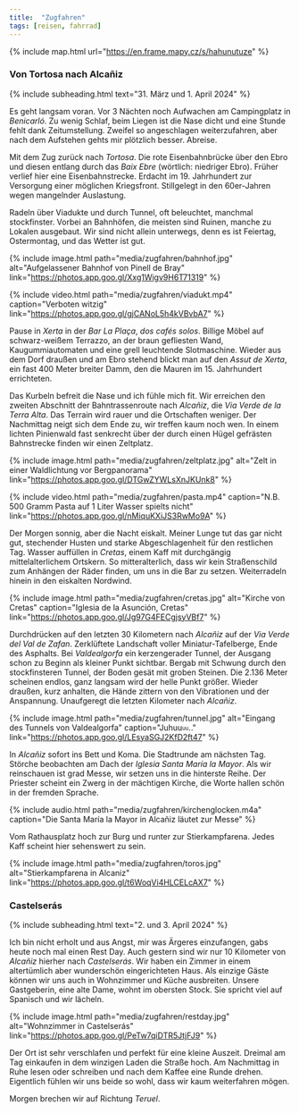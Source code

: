 ```yaml
---
title:  "Zugfahren"
tags: [reisen, fahrrad]
---
```


{% include map.html url="https://en.frame.mapy.cz/s/hahunutuze" %}

### Von Tortosa nach Alcañiz

{% include subheading.html text="31. März und 1. April 2024" %} 

Es geht langsam voran.
Vor 3 Nächten noch Aufwachen am Campingplatz in *Benicarló*.
Zu wenig Schlaf, beim Liegen ist die Nase dicht und eine Stunde fehlt dank Zeitumstellung.
Zweifel so angeschlagen weiterzufahren, aber nach dem Aufstehen gehts mir plötzlich besser.
Abreise.

Mit dem Zug zurück nach *Tortosa*.
Die rote Eisenbahnbrücke über den Ebro und diesen entlang durch das *Baix Ebre* (wörtlich: niedriger Ebro).
Früher verlief hier eine Eisenbahnstrecke.
Erdacht im 19. Jahrhundert zur Versorgung einer möglichen Kriegsfront. 
Stillgelegt in den 60er-Jahren wegen mangelnder Auslastung.

Radeln über Viadukte und durch Tunnel, oft beleuchtet, manchmal stockfinster.
Vorbei an Bahnhöfen, die meisten sind Ruinen, manche zu Lokalen ausgebaut.
Wir sind nicht allein unterwegs, denn es ist Feiertag, Ostermontag, und das Wetter ist gut.

{% include image.html path="media/zugfahren/bahnhof.jpg" alt="Aufgelassener Bahnhof von Pinell de Bray" link="https://photos.app.goo.gl/Xxg1Wigv9H6T71319" %}

{% include video.html path="media/zugfahren/viadukt.mp4" caption="Verboten witzig" link="https://photos.app.goo.gl/gjCANoL5h4kVBvbA7" %}

Pause in *Xerta* in der *Bar La Plaça*, *dos cafés solos*.
Billige Möbel auf schwarz-weißem Terrazzo, an der braun gefliesten Wand, Kaugummiautomaten und eine grell leuchtende Slotmaschine.
Wieder aus dem Dorf draußen und am Ebro stehend blickt man auf den *Assut de Xerta*, ein fast 400 Meter breiter Damm, den die Mauren im 15. Jahrhundert errichteten.

Das Kurbeln befreit die Nase und ich fühle mich fit.
Wir erreichen den zweiten Abschnitt der Bahntrassenroute nach *Alcañiz*, die *Via Verde de la Terra Alta*.
Das Terrain wird rauer und die Ortschaften weniger.
Der Nachmittag neigt sich dem Ende zu, wir treffen kaum noch wen.
In einem lichten Pinienwald fast senkrecht über der durch einen Hügel gefrästen Bahnstrecke finden wir einen Zeltplatz.

{% include image.html path="media/zugfahren/zeltplatz.jpg" alt="Zelt in einer Waldlichtung vor Bergpanorama" link="https://photos.app.goo.gl/DTGwZYWLsXnJKUnk8" %}

{% include video.html path="media/zugfahren/pasta.mp4" caption="N.B. 500 Gramm Pasta auf 1 Liter Wasser spielts nicht" link="https://photos.app.goo.gl/nMiquKXiJS3RwMo9A" %}

Der Morgen sonnig, aber die Nacht eiskalt. 
Meiner Lunge tut das gar nicht gut, stechender Husten und starke Abgeschlagenheit für den restlichen Tag.
Wasser auffüllen in *Cretas*, einem Kaff mit durchgängig mittelalterlichem Ortskern.
So mitteralterlich, dass wir kein Straßenschild zum Anhängen der Räder finden, um uns in die Bar zu setzen.
Weiterradeln hinein in den eiskalten Nordwind.

{% include image.html path="media/zugfahren/cretas.jpg" alt="Kirche von Cretas" caption="Iglesia de la Asunción, Cretas" link="https://photos.app.goo.gl/Jg97G4FECgjsyVBf7" %}

Durchdrücken auf den letzten 30 Kilometern nach *Alcañiz* auf der *Via Verde del Val de Zafan*.
Zerklüftete Landschaft voller Miniatur-Tafelberge, Ende des Asphalts.
Bei *Valdealgorfa* ein kerzengerader Tunnel, der Ausgang schon zu Beginn als kleiner Punkt sichtbar.
Bergab mit Schwung durch den stockfinsteren Tunnel, der Boden gesät mit groben Steinen.
Die 2.136 Meter scheinen endlos, ganz langsam wird der helle Punkt größer.
Wieder draußen, kurz anhalten, die Hände zittern von den Vibrationen und der Anspannung.
Unaufgeregt die letzten Kilometer nach *Alcañiz*.

{% include image.html path="media/zugfahren/tunnel.jpg" alt="Eingang des Tunnels von Valdealgorfa" caption="Juhuu<sub><sup>uu</sup></sub>.." link="https://photos.app.goo.gl/LEsyaSGJ2KfD2ft47" %}

In *Alcañiz* sofort ins Bett und Koma.
Die Stadtrunde am nächsten Tag.
Störche beobachten am Dach der *Iglesia Santa María la Mayor*.
Als wir reinschauen ist grad Messe, wir setzen uns in die hinterste Reihe.
Der Priester scheint ein Zwerg in der mächtigen Kirche, die Worte hallen schön in der fremden Sprache.

{% include audio.html path="media/zugfahren/kirchenglocken.m4a" caption="Die Santa María la Mayor in Alcañiz läutet zur Messe" %}

Vom Rathausplatz hoch zur Burg und runter zur Stierkampfarena.
Jedes Kaff scheint hier sehenswert zu sein.

{% include image.html path="media/zugfahren/toros.jpg" alt="Stierkampfarena in Alcaniz" link="https://photos.app.goo.gl/t6WoqVi4HLCELcAX7" %}

### Castelserás

{% include subheading.html text="2. und 3. April 2024" %} 

Ich bin nicht erholt und aus Angst, mir was Ärgeres einzufangen, gabs heute noch mal einen Rest Day.
Auch gestern sind wir nur 10 Kilometer von *Alcañiz* hierher nach *Castelserás*.
Wir haben ein Zimmer in einem altertümlich aber wunderschön eingerichteten Haus.
Als einzige Gäste können wir uns auch in Wohnzimmer und Küche ausbreiten.
Unsere Gastgeberin, eine alte Dame, wohnt im obersten Stock.
Sie spricht viel auf Spanisch und wir lächeln.

{% include image.html path="media/zugfahren/restday.jpg" alt="Wohnzimmer in Castelserás" link="https://photos.app.goo.gl/PeTw7qiDTR5JtjFJ9" %}

Der Ort ist sehr verschlafen und perfekt für eine kleine Auszeit.
Dreimal am Tag einkaufen in dem winzigen Laden die Straße hoch.
Am Nachmittag in Ruhe lesen oder schreiben und nach dem Kaffee eine Runde drehen.
Eigentlich fühlen wir uns beide so wohl, dass wir kaum weiterfahren mögen.

Morgen brechen wir auf Richtung *Teruel*.